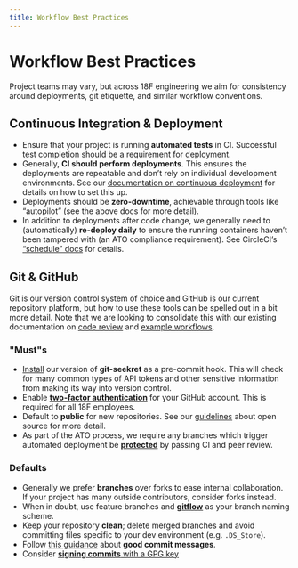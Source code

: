 ```yaml
---
title: Workflow Best Practices
---
```

# Workflow Best Practices

Project teams may vary, but across 18F engineering we aim for consistency
around deployments, git etiquette, and similar workflow conventions.

## Continuous Integration & Deployment

* Ensure that your project is running **automated tests** in CI. Successful
  test completion should be a requirement for deployment.
* Generally, **CI should perform deployments**. This ensures the deployments
  are repeatable and don’t rely on individual development environments. See
  our [documentation on continuous deployment](/continuous_deployment) for
  details on how to set this up.
* Deployments should be **zero-downtime**, achievable through tools like
  “autopilot” (see the above docs for more detail).
* In addition to deployments after code change, we generally need to
  (automatically) **re-deploy daily** to ensure the running containers haven’t
  been tampered with (an ATO compliance requirement). See CircleCI’s
  [“schedule”
  docs](https://circleci.com/docs/2.0/configuration-reference/#schedule) for
  details.

## Git & GitHub

Git is our version control system of choice and GitHub is our current
repository platform, but how to use these tools can be spelled out in a bit
more detail. Note that we are looking to consolidate this with our existing
documentation on [code review](/code_review) and [example
workflows](/example_workflows).

### "Must"s

* [Install](https://github.com/18F/laptop#git-seekret) our version of
  **git-seekret** as a pre-commit hook. This will check for many common types
  of API tokens and other sensitive information from making its way into
  version control.
* Enable [**two-factor
  authentication**](https://help.github.com/articles/about-two-factor-authentication/)
  for your GitHub account. This is required for all 18F employees.
* Default to **public** for new repositories. See our
  [guidelines](https://github.com/18F/open-source-policy/blob/master/practice.md)
  about open source for more detail.
* As part of the ATO process, we require any branches which trigger automated
  deployment be
  [**protected**](https://help.github.com/articles/about-protected-branches/)
  by passing CI and peer review.

### Defaults

* Generally we prefer **branches** over forks to ease internal collaboration.
  If your project has many outside contributors, consider forks instead.
* When in doubt, use feature branches and
  [**gitflow**](http://nvie.com/posts/a-successful-git-branching-model/) as
  your branch naming scheme.
* Keep your repository **clean**; delete merged branches and avoid committing
  files specific to your dev environment (e.g. `.DS_Store`).
* Follow [this
  guidance](http://tbaggery.com/2008/04/19/a-note-about-git-commit-messages.html)
  about **good commit messages**.
* Consider [**signing commits** with a GPG
  key](https://help.github.com/articles/signing-commits-with-gpg/)
